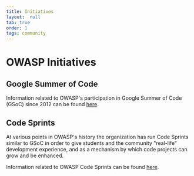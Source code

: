 ```yaml
---
title: Initiatives
layout:  null
tab: true
order: 1
tags: community
---
```


# OWASP Initiatives

## Google Summer of Code

Information related to OWASP's participation in Google Summer of Code (GSoC) since 2012 can be found [here](/www-community/initiatives/gsoc/).

## Code Sprints

At various points in OWASP's history the organization has run Code Sprints similar to GSoC in order to give students and the community "real-life" development experience, and as a mechanism by which code projects can grow and be enhanced.

Information related to OWASP Code Sprints can be found [here](/www-community/initiatives/code_sprint/).
